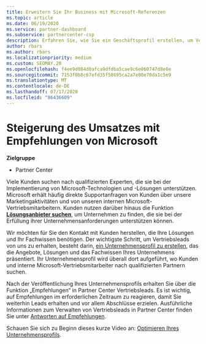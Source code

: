 ```yaml
---
title: Erweitern Sie Ihr Business mit Microsoft-Referenzen
ms.topic: article
ms.date: 06/19/2020
ms.service: partner-dashboard
ms.subservice: partnercenter-csp
description: Erfahren Sie, wie Sie ein Geschäftsprofil erstellen, um Vertriebs Leads über die Partner Center-Referenzfunktion zu generieren, und dann auf diese Verweise zu reagieren.
author: rbars
ms.author: rbars
ms.localizationpriority: medium
ms.custom: SEOMAY.20
ms.openlocfilehash: f4ee9d084d0afca9dfdba5cae9c6e060747d8e0e
ms.sourcegitcommit: 7153f0b8c67efd35f58695ca2a7e00e70da1c5e9
ms.translationtype: MT
ms.contentlocale: de-DE
ms.lasthandoff: 07/17/2020
ms.locfileid: "86436609"
---
```

# <a name="grow-your-business-with-referrals-from-microsoft"></a>Steigerung des Umsatzes mit Empfehlungen von Microsoft

**Zielgruppe**

- Partner Center

Viele Kunden suchen nach qualifizierten Experten, die sie bei der Implementierung von Microsoft-Technologien und -Lösungen unterstützen. Microsoft erhält häufig direkte Supportanfragen von Kunden über unsere Marketingaktivitäten und von unseren internen Microsoft-Vertriebsmitarbeitern. Kunden nutzen darüber hinaus die Funktion [**Lösungsanbieter suchen**](https://www.microsoft.com/solution-providers/search), um Unternehmen zu finden, die sie bei der Erfüllung ihrer Unternehmensanforderungen unterstützen können. 

Wir möchten für Sie den Kontakt mit Kunden herstellen, die Ihre Lösungen und Ihr Fachwissen benötigen. Der wichtigste Schritt, um Vertriebsleads von uns zu erhalten, besteht darin, [ein Unternehmensprofil zu erstellen](create-a-marketing-profile.md), das die Angebote, Lösungen und das Fachwissen Ihres Unternehmens präsentiert. Ihr Unternehmensprofil wird überall dort aufgeführt, wo Kunden und interne Microsoft-Vertriebsmitarbeiter nach qualifizierten Partnern suchen. 

 Nach der Veröffentlichung Ihres Unternehmensprofils erhalten Sie über die Funktion „Empfehlungen“ in Partner Center Vertriebsleads. Es ist wichtig, auf Empfehlungen im erforderlichen Zeitraum zu reagieren, damit Sie weiterhin Leads erhalten und vor allem Abschlüsse erzielen. Ausführliche Informationen zum Verwalten von Vertriebsleads in Partner Center finden Sie unter [Antworten auf Empfehlungen](responding-to-referrals.md).  

Schauen Sie sich zu Beginn dieses kurze Video an: [Optimieren Ihres Unternehmensprofils](https://player.vimeo.com/video/252788046).  
